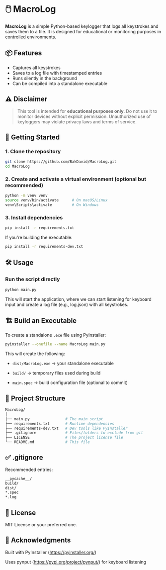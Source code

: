 # 🖱️ MacroLog

**MacroLog** is a simple Python-based keylogger that logs all keystrokes and saves them to a file. It is designed for educational or monitoring purposes in controlled environments.

## 📦 Features

-   Captures all keystrokes
-   Saves to a log file with timestamped entries
-   Runs silently in the background
-   Can be compiled into a standalone executable

## ⚠️ Disclaimer

> This tool is intended for **educational purposes only**. Do not use it to monitor devices without explicit permission. Unauthorized use of keyloggers may violate privacy laws and terms of service.

## 🚀 Getting Started

### 1. Clone the repository

```bash
git clone https://github.com/BakDavid/MacroLog.git
cd MacroLog
```

### 2. Create and activate a virtual environment (optional but recommended)

```bash
python -m venv venv
source venv/bin/activate      # On macOS/Linux
venv\Scripts\activate         # On Windows
```

### 3. Install dependencies

```bash
pip install -r requirements.txt
```

If you're building the executable:

```bash
pip install -r requirements-dev.txt
```

## 🛠 Usage

### Run the script directly

```bash
python main.py
```

This will start the application, where we can start listening for keyboard input and create a log file (e.g., log.json) with all keystrokes.

## 🏗️ Build an Executable

To create a standalone `.exe` file using PyInstaller:

```bash
pyinstaller --onefile --name MacroLog main.py
```

This will create the following:

-   `dist/MacroLog.exe` → your standalone executable

-   `build/` → temporary files used during build

-   `main.spec` → build configuration file (optional to commit)

## 📁 Project Structure

```bash
MacroLog/
│
├── main.py                # The main script
├── requirements.txt       # Runtime dependencies
├── requirements-dev.txt   # Dev tools like PyInstaller
├── .gitignore             # Files/folders to exclude from git
├── LICENSE                # The project license file
└── README.md              # This file
```

## ✅ .gitignore

Recommended entries:

```bash
__pycache__/
build/
dist/
*.spec
*.log
```

## 📃 License

MIT License or your preferred one.

## 💬 Acknowledgments

Built with PyInstaller (https://pyinstaller.org/)

Uses pynput (https://pypi.org/project/pynput/) for keyboard listening
